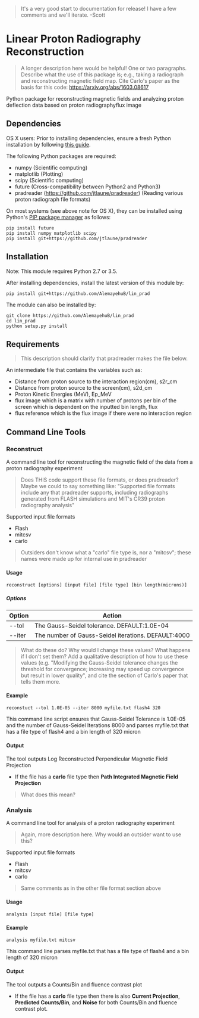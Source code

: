 > It's a very good start to documentation for release! I have a few comments and we'll iterate. -Scott

# Linear Proton Radiography Reconstruction

> A longer description here would be helpful! One or two paragraphs.
> Describe what the use of this package is; e.g., taking a radiograph and reconstructing magnetic field map.
> Cite Carlo's paper as the basis for this code: https://arxiv.org/abs/1603.08617

Python package for reconstructing magnetic fields and analyzing proton deflection
data based on proton radiographyflux image

## Dependencies

OS X users: Prior to installing dependencies, ensure a fresh Python installation by following [this guide](https://matplotlib.org/faq/installing_faq.html#osx-notes).

The following Python packages are required:
* numpy (Scientific computing)
* matplotlib (Plotting)
* scipy (Scientific computing)
* future (Cross-compatibility between Python2 and Python3)
* pradreader (https://github.com/jtlaune/pradreader) (Reading various proton radiograph file formats)

On most systems (see above note for OS X), they can be installed using Python's [PIP package manager](https://packaging.python.org/tutorials/installing-packages/) as follows:

```shell
pip install future
pip install numpy matplotlib scipy
pip install git+https://github.com/jtlaune/pradreader
```

## Installation

Note: This module requires Python 2.7 or 3.5.

After installing dependencies, install the latest version of this module by:

```shell
pip install git+https://github.com/AlemayehuB/lin_prad
```

The module can also be installed by:

```shell
git clone https://github.com/AlemayehuB/lin_prad
cd lin_prad
python setup.py install
```
## Requirements
> This description should clarify that pradreader makes the file below.

An intermediate file that contains the variables such as:
* Distance from proton source to the interaction region(cm), s2r_cm
* Distance from proton source to the screen(cm), s2d_cm 
* Proton Kinetic Energies (MeV), Ep_MeV
* flux image which is a matrix with number of protons per bin of the screen which is dependent on the inputted bin length, flux
* flux reference which is the flux image if there were no interaction region


## Command Line Tools
### Reconstruct

A command line tool for reconstructing the magnetic field of the data from a proton radiography experiment

> Does THIS code support these file formats, or does pradreader? Maybe we could to say something like: "Supported file formats include any that pradreader supports, including radiographs generated from FLASH simulations and MIT's CR39 proton radiography analysis"

Supported input file formats
* Flash
* mitcsv
* carlo

> Outsiders don't know what a "carlo" file type is, nor a "mitcsv"; these names were made up for internal use in pradreader

#### Usage
```shell
reconstruct [options] [input file] [file type] [bin length(microns)]
```
##### Options

| Option | Action |
|:-------|--------|
|--tol| The Gauss-Seidel tolerance. DEFAULT:1.0E-04 |
|--iter| The number of Gauss-Seidel iterations. DEFAULT:4000|


> What do these do? Why would I change these values? What happens if I don't set them? Add a qualitative description of how to use these values (e.g. "Modifying the Gauss-Seidel tolerance changes the threshold for convergence; increasing may speed up convergence but result in lower quality", and cite the section of Carlo's paper that tells them more.

#### Example 
```shell
reconstuct --tol 1.0E-05 --iter 8000 myfile.txt flash4 320
```
This command line script ensures that Gauss-Seidel Tolerance is 1.0E-05 and the number of Gauss-Seidel Iterations 8000 and parses myfile.txt that has a file type of flash4 and a bin length of 320 micron
#### Output

The tool outputs Log Reconstructed Perpendicular Magnetic Field Projection

* If the file has a **carlo** file type then **Path Integrated Magnetic Field Projection**
> What does this mean?

### Analysis

A command line tool for analysis of a proton radiography experiment
> Again, more description here. Why would an outsider want to use this?

Supported input file formats
* Flash
* mitcsv
* carlo
> Same comments as in the other file format section above

#### Usage
```shell
analysis [input file] [file type]
```
#### Example
```shell
analysis myfile.txt mitcsv
```
This command line parses myfile.txt that has a file type of flash4 and a bin length of 320 micron
#### Output

The tool outputs a Counts/Bin and fluence contrast plot 

* If the file has a **carlo** file type then there is also **Current Projection**, **Predicted Counts/Bin**, and **Noise** for both Counts/Bin and fluence contrast plot.


